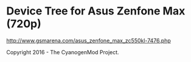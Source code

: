 Device Tree for Asus Zenfone Max (720p)
===========================================

http://www.gsmarena.com/asus_zenfone_max_zc550kl-7476.php

Copyright 2016 - The CyanogenMod Project.

